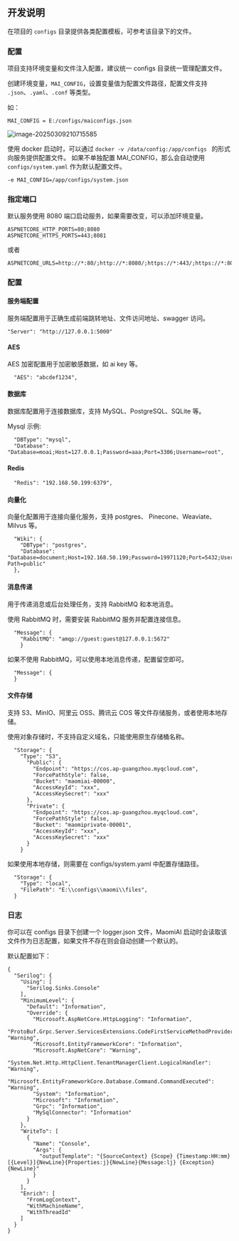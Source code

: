 

## 开发说明

在项目的 `configs` 目录提供各类配置模板，可参考该目录下的文件。

### 配置

项目支持环境变量和文件注入配置，建议统一 configs 目录统一管理配置文件。

创建环境变量，`MAI_CONFIG`，设置变量值为配置文件路径，配置文件支持 `.json`、`.yaml`、`.conf` 等类型。

如：

```
MAI_CONFIG = E:/configs/maiconfigs.json
```

![image-20250309210715585](images/image-20250309210715585.png)



使用 docker 启动时，可以通过 `docker -v /data/config:/app/configs ` 的形式向服务提供配置文件。
如果不单独配置 MAI_CONFIG，那么会自动使用 `configs/system.yaml` 作为默认配置文件。

```
-e MAI_CONFIG=/app/configs/system.json
```

### 指定端口
默认服务使用 8080 端口启动服务，如果需要改变，可以添加环境变量。

```
ASPNETCORE_HTTP_PORTS=80;8080
ASPNETCORE_HTTPS_PORTS=443;8081
```

或者

```
ASPNETCORE_URLS=http://*:80/;http://*:8080/;https://*:443/;https://*:8081/
```

### 配置
#### 服务端配置

服务端配置用于正确生成前端跳转地址、文件访问地址、swagger 访问。

```
"Server": "http://127.0.0.1:5000"
```

#### AES 

AES 加密配置用于加密敏感数据，如 ai key 等。

```
  "AES": "abcdef1234",
```

#### 数据库

数据库配置用于连接数据库，支持 MySQL、PostgreSQL、SQLite 等。

Mysql 示例:

```
  "DBType": "mysql",
  "Database": "Database=moai;Host=127.0.0.1;Password=aaa;Port=3306;Username=root",
```

#### Redis

```
  "Redis": "192.168.50.199:6379",
```

#### 向量化

向量化配置用于连接向量化服务，支持 postgres、 Pinecone、Weaviate、Milvus 等。
```
  "Wiki": {
    "DBType": "postgres",
    "Database": "Database=document;Host=192.168.50.199;Password=19971120;Port=5432;Username=postgres;Search Path=public"
  },
```

#### 消息传递

用于传递消息或后台处理任务，支持 RabbitMQ 和本地消息。

使用 RabbitMQ 时，需要安装 RabbitMQ 服务并配置连接信息。
```
  "Message": {
    "RabbitMQ": "amqp://guest:guest@127.0.0.1:5672"
    }
```

如果不使用 RabbitMQ，可以使用本地消息传递，配置留空即可。

```
  "Message": {
  }
```

#### 文件存储
支持 S3、MinIO、阿里云 OSS、腾讯云 COS 等文件存储服务，或者使用本地存储。

使用对象存储时，不支持自定义域名，只能使用原生存储桶名称。

```
  "Storage": {
    "Type": "S3",
      "Public": {
        "Endpoint": "https://cos.ap-guangzhou.myqcloud.com",
        "ForcePathStyle": false,
        "Bucket": "maomiai-00000",
        "AccessKeyId": "xxx",
        "AccessKeySecret": "xxx"
      },
      "Private": {
        "Endpoint": "https://cos.ap-guangzhou.myqcloud.com",
        "ForcePathStyle": false,
        "Bucket": "maomiprivate-00001",
        "AccessKeyId": "xxx",
        "AccessKeySecret": "xxx"
      }
    }
```

如果使用本地存储，则需要在 configs/system.yaml 中配置存储路径。
```
  "Storage": {
    "Type": "local",
    "FilePath": "E:\\configs\\maomi\\files",
  }
```

### 日志

你可以在 configs 目录下创建一个 logger.json 文件，MaomiAI 启动时会读取该文件作为日志配置，如果文件不存在则会自动创建一个默认的。

默认配置如下：

```
{
  "Serilog": {
    "Using": [
      "Serilog.Sinks.Console"
    ],
    "MinimumLevel": {
      "Default": "Information",
      "Override": {
        "Microsoft.AspNetCore.HttpLogging": "Information",
        "ProtoBuf.Grpc.Server.ServicesExtensions.CodeFirstServiceMethodProvider": "Warning",
        "Microsoft.EntityFrameworkCore": "Information",
        "Microsoft.AspNetCore": "Warning",
        "System.Net.Http.HttpClient.TenantManagerClient.LogicalHandler": "Warning",
        "Microsoft.EntityFrameworkCore.Database.Command.CommandExecuted": "Warning",
        "System": "Information",
        "Microsoft": "Information",
        "Grpc": "Information",
        "MySqlConnector": "Information"
      }
    },
    "WriteTo": [
      {
        "Name": "Console",
        "Args": {
          "outputTemplate": "{SourceContext} {Scope} {Timestamp:HH:mm} [{Level}]{NewLine}{Properties:j}{NewLine}{Message:lj} {Exception} {NewLine}"
        }
      }
    ],
    "Enrich": [
      "FromLogContext",
      "WithMachineName",
      "WithThreadId"
    ]
  }
}
```
